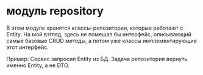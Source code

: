 # модуль repository

В этом модуле хранятся классы-репозитории, которые работают с Entity. 
На мой взгляд, здесь не помешал бы интерфейс, описывающий самые базовые CRUD методы, а потом уже классы имплементирующие этот интерфейс. 


Пример:
Сервис запросил Entity из БД. Задача репозитория вернуть именно Entity, а не DTO. 